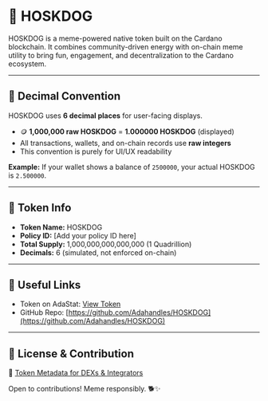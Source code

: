 
# 🐶 HOSKDOG

HOSKDOG is a meme-powered native token built on the Cardano blockchain. It combines community-driven energy with on-chain meme utility to bring fun, engagement, and decentralization to the Cardano ecosystem.

---

## 💠 Decimal Convention

HOSKDOG uses **6 decimal places** for user-facing displays.

- 🪙 **1,000,000 raw HOSKDOG** = **1.000000 HOSKDOG** (displayed)
- All transactions, wallets, and on-chain records use **raw integers**
- This convention is purely for UI/UX readability

**Example:**
If your wallet shows a balance of `2500000`, your actual HOSKDOG is `2.500000`.

---

## 📄 Token Info

- **Token Name:** HOSKDOG
- **Policy ID:** [Add your policy ID here]
- **Total Supply:** 1,000,000,000,000,000 (1 Quadrillion)
- **Decimals:** 6 (simulated, not enforced on-chain)

---

## 🔗 Useful Links

- Token on AdaStat: [View Token](https://adastat.net/tokens/9560f81458d28648d9261d180ee2b10afcf6b2305909d367f8f9f0ad484b4447)
- GitHub Repo: [https://github.com/Adahandles/HOSKDOG](https://github.com/Adahandles/HOSKDOG)

---

## 🧠 License & Contribution
📄 [Token Metadata for DEXs & Integrators](./docs/TOKEN_METADATA.md)

Open to contributions! Meme responsibly. 🐕✨
